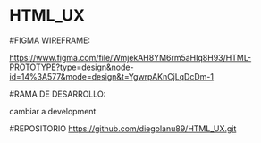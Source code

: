 # HTML_UX

#FIGMA WIREFRAME:

https://www.figma.com/file/WmjekAH8YM6rm5aHIq8H93/HTML-PROTOTYPE?type=design&node-id=14%3A577&mode=design&t=YgwrpAKnCjLqDcDm-1

#RAMA DE DESARROLLO:

cambiar a development

#REPOSITORIO
https://github.com/diegolanu89/HTML_UX.git
